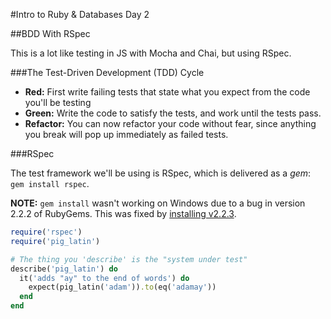 #Intro to Ruby & Databases Day 2

##BDD With RSpec

This is  a lot like testing in JS with Mocha and Chai, but using RSpec.

###The Test-Driven Development (TDD) Cycle

* **Red:** First write failing tests that state what you expect from the code
  you'll be testing
* **Green:** Write the code to satisfy the tests, and work until the tests pass.
* **Refactor:** You can now refactor your code without fear, since anything you
  break will pop up immediately as failed tests.

###RSpec

The test framework we'll be using is RSpec, which is delivered as a _gem_: 
`gem install rspec`.

**NOTE:** `gem install` wasn't working on Windows due to a bug in version 2.2.2 of RubyGems. This was fixed by [installing v2.2.3](https://gist.github.com/luislavena/f064211759ee0f806c88).

```ruby
require('rspec')
require('pig_latin')

# The thing you 'describe' is the "system under test"
describe('pig_latin') do
  it('adds "ay" to the end of words') do
    expect(pig_latin('adam')).to(eq('adamay'))
  end
end
```
